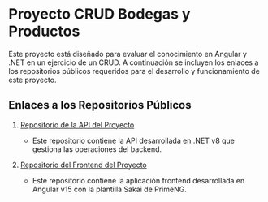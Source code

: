 # Proyecto CRUD Bodegas y Productos

Este proyecto está diseñado para evaluar el conocimiento en Angular y .NET en un ejercicio de un CRUD. A continuación se incluyen los enlaces a los repositorios públicos requeridos para el desarrollo y funcionamiento de este proyecto.

## Enlaces a los Repositorios Públicos

1. [Repositorio de la API del Proyecto](https://github.com/RenatoNavas/BackEndNet.git)
   - Este repositorio contiene la API desarrollada en .NET v8 que gestiona las operaciones del backend.
   
2. [Repositorio del Frontend del Proyecto](https://github.com/RenatoNavas/FrontEndAngularProject.git)
   - Este repositorio contiene la aplicación frontend desarrollada en Angular v15 con la plantilla Sakai de PrimeNG.


